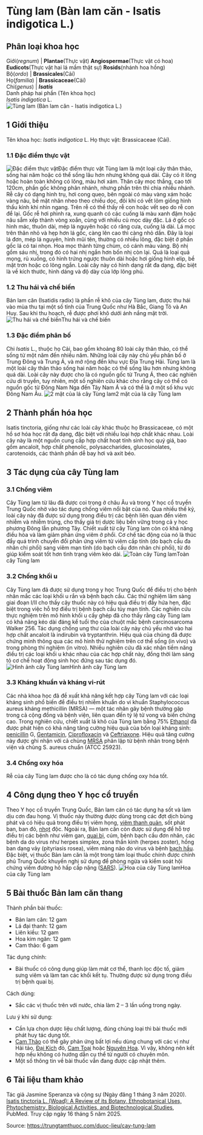 # Tùng lam (Bàn lam căn - Isatis indigotica L.)

Phân loại khoa học  
---  
Giới(_regnum_) |  **Plantae**(Thực vật) **Angiospermae**(Thực vật có hoa) **Eudicots**(Thực vật hai lá mầm thật sự) **Rosids**(nhánh hoa hồng)  
Bộ(_ordo_) | **Brassicales**(Cải)  
Họ(_familia_) | **Brassicaceae**(Cải)  
Chi(_genus_) | **_Isatis_**  
Danh pháp hai phần (Tên khoa học)  
_Isatis indigotica_ L.  
![Tùng lam \(Bàn lam căn - Isatis indigotica L.\)](https://trungtamthuoc.com/images/others/tung-lam-0730.jpg)
##  1 Giới thiệu
Tên khoa học: _Isatis indigotica_ L.
Họ thực vật: Brassicaceae (Cải).
### 1.1 Đặc điểm thực vật
![Đặc điểm thực vật](https://trungtamthuoc.com/images/item/tung-lam-0.jpg)Đặc điểm thực vật
Tùng lam là một loại cây thân thảo, sống hai năm hoặc có thể sống lâu hơn nhưng không quá dài. Cây có ít lông hoặc hoàn toàn không có lông, màu hơi xám. Thân cây mọc thẳng, cao tới 120cm, phần gốc không phân nhánh, nhưng phần trên thì chia nhiều nhánh.
Rễ cây có dạng hình trụ, hơi cong queo, bên ngoài có màu vàng xám hoặc vàng nâu, bề mặt nhăn nheo theo chiều dọc, đôi khi có vết lõm giống hình thấu kính khi nhìn ngang. Trên rễ có thể thấy rễ con hoặc vết sẹo do rễ con để lại. Gốc rễ hơi phình ra, xung quanh có các cuống lá màu xanh đậm hoặc nâu sẫm xếp thành vòng xoắn, cùng với nhiều củ mọc dày đặc.
Lá ở gốc có hình mác, thuôn dài, mép lá nguyên hoặc có răng cưa, cuống lá dài. Lá mọc trên thân nhỏ và hẹp hơn lá gốc, càng lên cao thì càng nhỏ dần. Đây là loại lá đơn, mép lá nguyên, hình mũi tên, thường có nhiều lông, đặc biệt ở phần gốc lá có tai nhọn.
Hoa mọc thành từng chùm, có cánh màu vàng. Bộ nhị gồm sáu nhị, trong đó có hai nhị ngắn hơn bốn nhị còn lại.
Quả là loại quả mọng, rủ xuống, có hình trứng ngược thuôn dài hoặc hơi giống hình elip, bề mặt trơn hoặc có lông ngắn.
Loài cây này có hình dạng rất đa dạng, đặc biệt là về kích thước, hình dáng và độ dày của lớp lông phủ.
### 1.2 Thu hái và chế biến
Bản lam căn (Isatidis radix) là phần rễ khô của cây Tùng lam, được thu hái vào mùa thu tại một số tỉnh của Trung Quốc như Hà Bắc, Giang Tô và An Huy. Sau khi thu hoạch, rễ được phơi khô dưới ánh nắng mặt trời.
![Thu hái và chế biến](https://trungtamthuoc.com/images/item/tung-lam-1.jpg)Thu hái và chế biến
### 1.3 Đặc điểm phân bố
Chi _Isatis_ L., thuộc họ Cải, bao gồm khoảng 80 loài cây thân thảo, có thể sống từ một năm đến nhiều năm. Những loài cây này chủ yếu phân bố ở Trung Đông và Trung Á, và mở rộng đến khu vực Địa Trung Hải.
Tùng lam là một loài cây thân thảo sống hai năm hoặc có thể sống lâu hơn nhưng không quá dài. Loài cây này được cho là có nguồn gốc từ Trung Á, theo các nghiên cứu di truyền, tuy nhiên, một số nghiên cứu khác cho rằng cây có thể có nguồn gốc từ Đông Nam Nga đến Tây Nam Á và có thể là ở một số khu vực Đông Nam Âu.
![2 mặt của lá cây Tùng lam](https://trungtamthuoc.com/images/item/tung-lam-2.jpg)2 mặt của lá cây Tùng lam
##  2 Thành phần hóa học
Isatis tinctoria, giống như các loài cây khác thuộc họ Brassicaceae, có một hồ sơ hóa học rất đa dạng, đặc biệt với nhiều loại hợp chất khác nhau. Loài cây này là một nguồn cung cấp hợp chất hoạt tính sinh học quý giá, bao gồm ancaloit, hợp chất phenolic, polysaccharides, glucosinolates, carotenoids, các thành phần dễ bay hơi và axit béo.
##  3 Tác dụng của cây Tùng lam
### 3.1 Chống viêm
Cây Tùng lam từ lâu đã được coi trọng ở châu Âu và trong Y học cổ truyền Trung Quốc nhờ vào tác dụng chống viêm nổi bật của nó. Qua nhiều thế kỷ, loài cây này đã được sử dụng trong điều trị các bệnh liên quan đến viêm nhiễm và nhiễm trùng, cho thấy giá trị dược liệu bền vững trong cả y học phương Đông lẫn phương Tây.
Chiết xuất từ cây Tùng lam còn có khả năng điều hòa và làm giảm phản ứng viêm ở phổi. Cơ chế tác động của nó là thúc đẩy quá trình chuyển đổi phản ứng viêm từ viêm cấp tính (do bạch cầu đa nhân chi phối) sang viêm mạn tính (do bạch cầu đơn nhân chi phối), từ đó giúp kiểm soát tốt hơn tình trạng viêm kéo dài.
![Toàn cây Tùng lam](https://trungtamthuoc.com/images/item/tung-lam-3.jpg)Toàn cây Tùng lam
### 3.2 Chống khối u
Cây Tùng lam đã được sử dụng trong y học Trung Quốc để điều trị cho bệnh nhân mắc các loại khối u rắn và bệnh bạch cầu. Các thử nghiệm lâm sàng giai đoạn I/II cho thấy cây thuốc này có hiệu quả điều trị đầy hứa hẹn, đặc biệt trong việc hỗ trợ điều trị bệnh bạch cầu tủy mạn tính.
Các nghiên cứu thực nghiệm trên mô hình khối u cấy ghép đã cho thấy rằng cây Tùng lam có khả năng kéo dài đáng kể tuổi thọ của chuột mắc bệnh carcinosarcoma Walker 256.
Tác dụng chống ung thư của loài cây này chủ yếu nhờ vào hai hợp chất ancaloit là indirubin và tryptanthrin. Hiệu quả của chúng đã được chứng minh thông qua các mô hình thử nghiệm trên cơ thể sống (in vivo) và trong phòng thí nghiệm (in vitro).
Nhiều nghiên cứu đã xác nhận tiềm năng điều trị các loại khối u khác nhau của các hợp chất này, đồng thời làm sáng tỏ cơ chế hoạt động sinh học đứng sau tác dụng đó.
![Hình ảnh cây Tùng lam](https://trungtamthuoc.com/images/item/tung-lam-4.jpg)Hình ảnh cây Tùng lam
### 3.3 Kháng khuẩn và kháng vi-rút
Các nhà khoa học đã đề xuất khả năng kết hợp cây Tùng lam với các loại kháng sinh phổ biến để điều trị nhiễm khuẩn do vi khuẩn Staphylococcus aureus kháng methicillin (MRSA) — một tác nhân gây bệnh thường gặp trong cả cộng đồng và bệnh viện, liên quan đến tỷ lệ tử vong và biến chứng cao.
Trong nghiên cứu, chiết xuất lá khô của Tùng lam bằng 75% [Ethanol](https://trungtamthuoc.com/hoat-chat/ethanol "Ethanol") đã được phát hiện có khả năng tăng cường hiệu quả của bốn loại kháng sinh: [penicillin](https://trungtamthuoc.com/bai-viet/khang-sinh-nhom-penicillin-thong-tin-can-biet "penicillin") G, [Gentamicin](https://trungtamthuoc.com/hoat-chat/gentamicin "Gentamicin"), [Ciprofloxacin](https://trungtamthuoc.com/hoat-chat/ciprofloxacin "Ciprofloxacin") và [Ceftriaxone](https://trungtamthuoc.com/hoat-chat/ceftriaxon "Ceftriaxone"). Hiệu quả tăng cường này được ghi nhận với cả chủng [MRSA](https://trungtamthuoc.com/bai-viet/nhiem-trung-do-tu-cau-vang-staphylococcus-aureus "MRSA") phân lập từ bệnh nhân trong bệnh viện và chủng S. aureus chuẩn (ATCC 25923).
### 3.4 Chống oxy hóa
Rễ của cây Tùng lam được cho là có tác dụng chống oxy hóa tốt.
##  4 Công dụng theo Y học cổ truyền
Theo Y học cổ truyền Trung Quốc, Bản lam căn có tác dụng hạ sốt và làm dịu cơn đau họng. Vị thuốc này thường được dùng trong các đợt dịch bùng phát và có hiệu quả trong điều trị viêm họng, [viêm thanh quản](https://trungtamthuoc.com/bai-viet/viem-amidan-cap-man-o-tre-em "viêm thanh quản"), sốt phát ban, ban đỏ, [nhọt](https://trungtamthuoc.com/bai-viet/nhot "nhọt") độc.
Ngoài ra, Bản lam căn còn được sử dụng để hỗ trợ điều trị các bệnh như viêm gan, [quai bị](https://trungtamthuoc.com/bai-viet/benh-quai-bi "quai bị"), cúm, bệnh bạch cầu đơn nhân, các bệnh da do virus như herpes simplex, zona thần kinh (herpes zoster), hồng ban dạng vảy (pityriasis rosea), viêm màng não do virus và bệnh [bạch hầu](https://trungtamthuoc.com/bai-viet/benh-bach-hau-nhung-dieu-can-biet "bạch hầu").
Đặc biệt, vị thuốc Bản lam căn là một trong tám loại thuốc chính được chính phủ Trung Quốc khuyến nghị sử dụng để phòng ngừa và kiểm soát hội chứng viêm đường hô hấp cấp nặng ([SARS](https://trungtamthuoc.com/bai-viet/benh-sars "SARS")).
![Hoa của cây Tùng lam](https://trungtamthuoc.com/images/item/tung-lam-5.jpg)Hoa của cây Tùng lam
##  5 Bài thuốc Bản lam căn thang
Thành phần bài thuốc:
  * Bản lam căn: 12 gam
  * Lá đại thanh: 12 gam
  * Liên kiều: 12 gam
  * Hoa kim ngân: 12 gam
  * Cam thảo: 6 gam


Tác dụng chính:
  * Bài thuốc có công dụng giúp làm mát cơ thể, thanh lọc độc tố, giảm sưng viêm và làm tan các khối kết tụ. Thường được sử dụng trong điều trị bệnh quai bị.


Cách dùng:
  * Sắc các vị thuốc trên với nước, chia làm 2 – 3 lần uống trong ngày.


Lưu ý khi sử dụng:
  * Cần lựa chọn dược liệu chất lượng, đúng chủng loại thì bài thuốc mới phát huy tác dụng tốt.
  * [Cam Thảo](https://trungtamthuoc.com/duoc-lieu/cam-thao-32 "Cam Thảo") có thể gây phản ứng bất lợi nếu dùng chung với các vị như Hải tảo, [Đại Kích](https://trungtamthuoc.com/duoc-lieu/dai-kich "Đại Kích") đỏ, [Cam Toại](https://trungtamthuoc.com/duoc-lieu/cam-toai "Cam Toại") hoặc [Nguyên Hoa](https://trungtamthuoc.com/duoc-lieu/nguyen-hoa "Nguyên Hoa"). Vì vậy, không nên kết hợp nếu không có hướng dẫn cụ thể từ người có chuyên môn.
  * Một số thông tin về bài thuốc vẫn đang được cập nhật thêm.


##  6 Tài liệu tham khảo
Tác giả Jasmine Speranza và cộng sự (Ngày đăng 1 tháng 3 năm 2020). [Isatis tinctoria L. (Woad): A Review of its Botany, Ethnobotanical Uses, Phytochemistry, Biological Activities, and Biotechnological Studies](https://pubmed.ncbi.nlm.nih.gov/32121532/), PubMed. Truy cập ngày 16 tháng 5 năm 2025.


Source: https://trungtamthuoc.com/duoc-lieu/cay-tung-lam